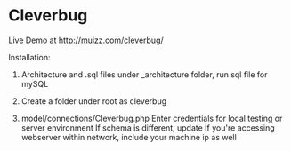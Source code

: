Cleverbug
=========

Live Demo at http://muizz.com/cleverbug/

Installation:

1) Architecture and .sql files under _architecture folder, run sql file for mySQL

1) Create a folder under root as cleverbug


2) model/connections/Cleverbug.php
   Enter credentials for local testing or server environment
   If schema is different, update
   If you're accessing webserver within network, include your machine ip as well